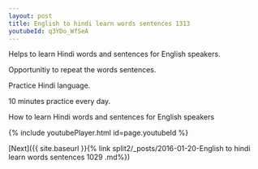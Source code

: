 ```yaml
---
layout: post
title: English to hindi learn words sentences 1313 
youtubeId: q3YDo_WfSeA
---
```

 
 
Helps to learn Hindi words and sentences for English speakers.

Opportunitiy to repeat the words sentences. 

Practice Hindi language. 
 
10 minutes practice every day. 
 
How to learn Hindi words and sentences for English speakers 
 
{% include youtubePlayer.html id=page.youtubeId %}
 
 
[Next]({{ site.baseurl }}{% link  split2/_posts/2016-01-20-English to hindi learn words sentences 1029 .md%})
 
